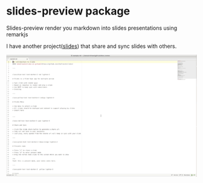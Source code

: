 # slides-preview package

Slides-preview render you markdown into slides presentations using remarkjs

I have another project([slides](http://github.com/shafreeck/slides)) that share and sync slides with others.

![screencast](resource/slides-preview-screencast.gif)
